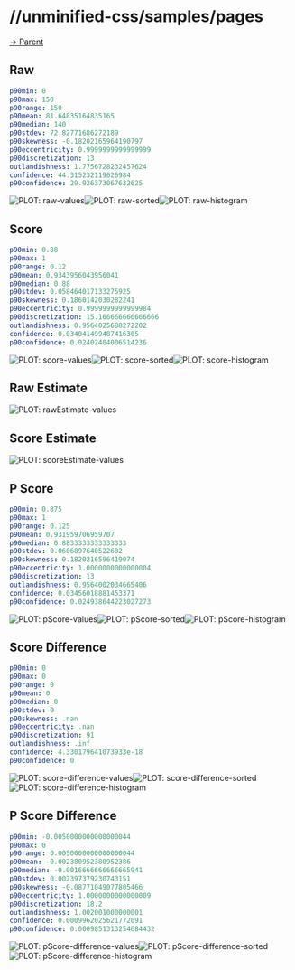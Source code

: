 
# //unminified-css/samples/pages

[→ Parent](../..)


## Raw


```yaml
p90min: 0
p90max: 150
p90range: 150
p90mean: 81.64835164835165
p90median: 140
p90stdev: 72.82771686272189
p90skewness: -0.18202165964190797
p90eccentricity: 0.9999999999999999
p90discretization: 13
outlandishness: 1.7756728232457624
confidence: 44.315232119626984
p90confidence: 29.926373067632625

```

![PLOT: raw-values](./raw/values.svg)![PLOT: raw-sorted](./raw/sorted.svg)![PLOT: raw-histogram](./raw/histogram.svg)
## Score


```yaml
p90min: 0.88
p90max: 1
p90range: 0.12
p90mean: 0.9343956043956041
p90median: 0.88
p90stdev: 0.058464017133275925
p90skewness: 0.1860142030282241
p90eccentricity: 0.9999999999999984
p90discretization: 15.166666666666666
outlandishness: 0.9564025688272202
confidence: 0.034041499487416305
p90confidence: 0.02402404006514236

```

![PLOT: score-values](./score/values.svg)![PLOT: score-sorted](./score/sorted.svg)![PLOT: score-histogram](./score/histogram.svg)
## Raw Estimate

![PLOT: rawEstimate-values](./rawEstimate/values.svg)
## Score Estimate

![PLOT: scoreEstimate-values](./scoreEstimate/values.svg)
## P Score


```yaml
p90min: 0.875
p90max: 1
p90range: 0.125
p90mean: 0.931959706959707
p90median: 0.8833333333333333
p90stdev: 0.0606897640522682
p90skewness: 0.1820216596419074
p90eccentricity: 1.0000000000000004
p90discretization: 13
outlandishness: 0.9564002034665406
confidence: 0.03456018881453371
p90confidence: 0.024938644223027273

```

![PLOT: pScore-values](./pScore/values.svg)![PLOT: pScore-sorted](./pScore/sorted.svg)![PLOT: pScore-histogram](./pScore/histogram.svg)
## Score Difference


```yaml
p90min: 0
p90max: 0
p90range: 0
p90mean: 0
p90median: 0
p90stdev: 0
p90skewness: .nan
p90eccentricity: .nan
p90discretization: 91
outlandishness: .inf
confidence: 4.330179641073933e-18
p90confidence: 0

```

![PLOT: score-difference-values](./score-difference/values.svg)![PLOT: score-difference-sorted](./score-difference/sorted.svg)![PLOT: score-difference-histogram](./score-difference/histogram.svg)
## P Score Difference


```yaml
p90min: -0.0050000000000000044
p90max: 0
p90range: 0.0050000000000000044
p90mean: -0.002380952380952386
p90median: -0.0016666666666665941
p90stdev: 0.002397379230743151
p90skewness: -0.08771049077805466
p90eccentricity: 1.0000000000000009
p90discretization: 18.2
outlandishness: 1.002001000000001
confidence: 0.0009962025621772091
p90confidence: 0.0009851313254684432

```

![PLOT: pScore-difference-values](./pScore-difference/values.svg)![PLOT: pScore-difference-sorted](./pScore-difference/sorted.svg)![PLOT: pScore-difference-histogram](./pScore-difference/histogram.svg)